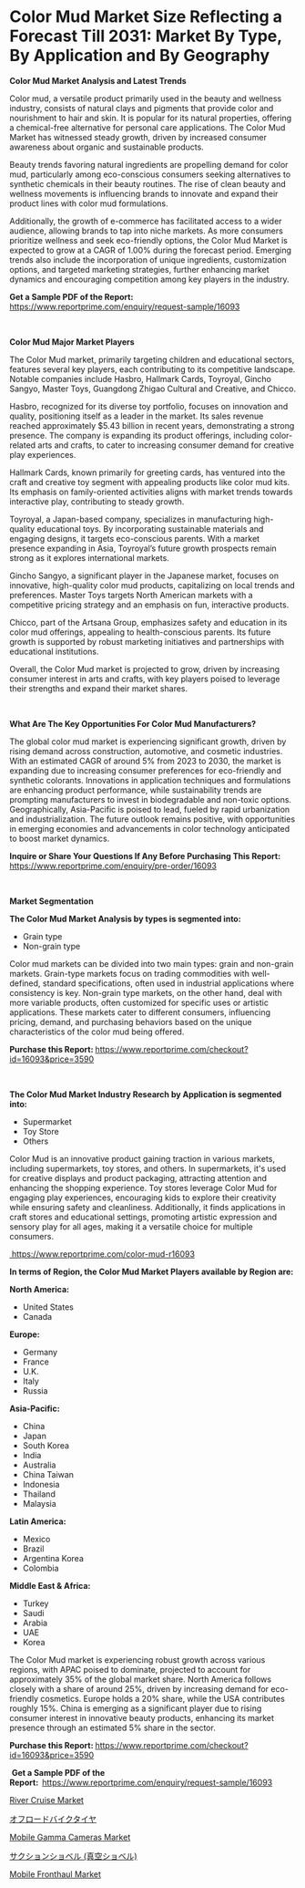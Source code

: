 <p><h1>Color Mud Market Size Reflecting a Forecast Till 2031: Market By Type, By Application and By Geography</h1></p><p><strong>Color Mud Market Analysis and Latest Trends</strong></p>
<p><p>Color mud, a versatile product primarily used in the beauty and wellness industry, consists of natural clays and pigments that provide color and nourishment to hair and skin. It is popular for its natural properties, offering a chemical-free alternative for personal care applications. The Color Mud Market has witnessed steady growth, driven by increased consumer awareness about organic and sustainable products. </p><p>Beauty trends favoring natural ingredients are propelling demand for color mud, particularly among eco-conscious consumers seeking alternatives to synthetic chemicals in their beauty routines. The rise of clean beauty and wellness movements is influencing brands to innovate and expand their product lines with color mud formulations.</p><p>Additionally, the growth of e-commerce has facilitated access to a wider audience, allowing brands to tap into niche markets. As more consumers prioritize wellness and seek eco-friendly options, the Color Mud Market is expected to grow at a CAGR of 1.00% during the forecast period. Emerging trends also include the incorporation of unique ingredients, customization options, and targeted marketing strategies, further enhancing market dynamics and encouraging competition among key players in the industry.</p></p>
<p><strong>Get a Sample PDF of the Report:&nbsp;</strong> <a href="https://www.reportprime.com/enquiry/request-sample/16093">https://www.reportprime.com/enquiry/request-sample/16093</a></p>
<p>&nbsp;</p>
<p><strong>Color Mud Major Market Players</strong></p>
<p><p>The Color Mud market, primarily targeting children and educational sectors, features several key players, each contributing to its competitive landscape. Notable companies include Hasbro, Hallmark Cards, Toyroyal, Gincho Sangyo, Master Toys, Guangdong Zhigao Cultural and Creative, and Chicco.</p><p>Hasbro, recognized for its diverse toy portfolio, focuses on innovation and quality, positioning itself as a leader in the market. Its sales revenue reached approximately $5.43 billion in recent years, demonstrating a strong presence. The company is expanding its product offerings, including color-related arts and crafts, to cater to increasing consumer demand for creative play experiences.</p><p>Hallmark Cards, known primarily for greeting cards, has ventured into the craft and creative toy segment with appealing products like color mud kits. Its emphasis on family-oriented activities aligns with market trends towards interactive play, contributing to steady growth.</p><p>Toyroyal, a Japan-based company, specializes in manufacturing high-quality educational toys. By incorporating sustainable materials and engaging designs, it targets eco-conscious parents. With a market presence expanding in Asia, Toyroyal’s future growth prospects remain strong as it explores international markets.</p><p>Gincho Sangyo, a significant player in the Japanese market, focuses on innovative, high-quality color mud products, capitalizing on local trends and preferences. Master Toys targets North American markets with a competitive pricing strategy and an emphasis on fun, interactive products.</p><p>Chicco, part of the Artsana Group, emphasizes safety and education in its color mud offerings, appealing to health-conscious parents. Its future growth is supported by robust marketing initiatives and partnerships with educational institutions.</p><p>Overall, the Color Mud market is projected to grow, driven by increasing consumer interest in arts and crafts, with key players poised to leverage their strengths and expand their market shares.</p></p>
<p>&nbsp;</p>
<p><strong>What Are The Key Opportunities For Color Mud Manufacturers?</strong></p>
<p><p>The global color mud market is experiencing significant growth, driven by rising demand across construction, automotive, and cosmetic industries. With an estimated CAGR of around 5% from 2023 to 2030, the market is expanding due to increasing consumer preferences for eco-friendly and synthetic colorants. Innovations in application techniques and formulations are enhancing product performance, while sustainability trends are prompting manufacturers to invest in biodegradable and non-toxic options. Geographically, Asia-Pacific is poised to lead, fueled by rapid urbanization and industrialization. The future outlook remains positive, with opportunities in emerging economies and advancements in color technology anticipated to boost market dynamics.</p></p>
<p><strong>Inquire or Share Your Questions If Any Before Purchasing This Report:</strong> <a href="https://www.reportprime.com/enquiry/pre-order/16093">https://www.reportprime.com/enquiry/pre-order/16093</a></p>
<p>&nbsp;</p>
<p><strong>Market Segmentation</strong></p>
<p><strong>The Color Mud Market Analysis by types is segmented into:</strong></p>
<p><ul><li>Grain type</li><li>Non-grain type</li></ul></p>
<p><p>Color mud markets can be divided into two main types: grain and non-grain markets. Grain-type markets focus on trading commodities with well-defined, standard specifications, often used in industrial applications where consistency is key. Non-grain type markets, on the other hand, deal with more variable products, often customized for specific uses or artistic applications. These markets cater to different consumers, influencing pricing, demand, and purchasing behaviors based on the unique characteristics of the color mud being offered.</p></p>
<p><strong>Purchase this Report:&nbsp;</strong><a href="https://www.reportprime.com/checkout?id=16093&price=3590">https://www.reportprime.com/checkout?id=16093&price=3590</a></p>
<p>&nbsp;</p>
<p><strong>The Color Mud Market Industry Research by Application is segmented into:</strong></p>
<p><ul><li>Supermarket</li><li>Toy Store</li><li>Others</li></ul></p>
<p><p>Color Mud is an innovative product gaining traction in various markets, including supermarkets, toy stores, and others. In supermarkets, it's used for creative displays and product packaging, attracting attention and enhancing the shopping experience. Toy stores leverage Color Mud for engaging play experiences, encouraging kids to explore their creativity while ensuring safety and cleanliness. Additionally, it finds applications in craft stores and educational settings, promoting artistic expression and sensory play for all ages, making it a versatile choice for multiple consumers.</p></p>
<p><a href="https://www.reportprime.com/color-mud-r16093">&nbsp;https://www.reportprime.com/color-mud-r16093</a></p>
<p><strong>In terms of Region, the Color Mud Market Players available by Region are:</strong></p>
<p>
    <p> <strong> North America: </strong>
        <ul>
            <li>United States</li>
            <li>Canada</li>
        </ul>
        </p> 
    <p> <strong> Europe: </strong>
        <ul>
            <li>Germany</li>
            <li>France</li>
            <li>U.K.</li>
            <li>Italy</li>
            <li>Russia</li>
        </ul>
        </p> 
    <p> <strong> Asia-Pacific: </strong>
        <ul>
            <li>China</li>
            <li>Japan</li>
            <li>South Korea</li>
            <li>India</li>
            <li>Australia</li>
            <li>China Taiwan</li>
            <li>Indonesia</li>
            <li>Thailand</li>
            <li>Malaysia</li>
        </ul>
        </p> 
    <p> <strong> Latin America: </strong>
        <ul>
            <li>Mexico</li>
            <li>Brazil</li>
            <li>Argentina Korea</li>
            <li>Colombia</li>
        </ul>
        </p> 
    <p> <strong> Middle East & Africa: </strong>
        <ul>
            <li>Turkey</li>
            <li>Saudi</li>
            <li>Arabia</li>
            <li>UAE</li>
            <li>Korea</li>
        </ul>
    </p>
    </p>
<p><p>The Color Mud market is experiencing robust growth across various regions, with APAC poised to dominate, projected to account for approximately 35% of the global market share. North America follows closely with a share of around 25%, driven by increasing demand for eco-friendly cosmetics. Europe holds a 20% share, while the USA contributes roughly 15%. China is emerging as a significant player due to rising consumer interest in innovative beauty products, enhancing its market presence through an estimated 5% share in the sector.</p></p>
<p><strong>Purchase this Report: </strong><a href="https://www.reportprime.com/checkout?id=16093&price=3590">https://www.reportprime.com/checkout?id=16093&price=3590</a></p>
<p>&nbsp;<strong>Get a Sample PDF of the Report:&nbsp;&nbsp;</strong><a href="https://www.reportprime.com/enquiry/request-sample/16093">https://www.reportprime.com/enquiry/request-sample/16093</a></p>
<p><strong></strong></p>
<p><p><a href="https://issuu.com/reportprime-2/docs/river-cruise-market-size-2030.pptx_a29f276cd4cd05">River Cruise Market</a></p><p><a href="https://medium.com/@erlenegcfeenan/off-road-motorcycle-tyres-market-%E3%81%AF-%E3%82%B3%E3%82%B9%E3%83%88%E7%AE%A1%E7%90%86%E3%81%A8%E5%8A%B9%E7%8E%87%E5%90%91%E4%B8%8A%E3%82%92%E5%84%AA%E5%85%88%E3%81%97%E3%81%BE%E3%81%99-%E3%81%95%E3%82%89%E3%81%AB-%E5%A0%B1%E5%91%8A%E6%9B%B8%E3%81%AF%E5%B8%82%E5%A0%B4%E3%81%AE%E9%9C%80%E8%A6%81%E9%9D%A2%E3%81%A8%E4%BE%9B%E7%B5%A6%E9%9D%A2%E3%81%AE%E4%B8%A1%E6%96%B9%E3%82%92%E3%82%AB%E3%83%90%E3%83%BC%E3%81%97%E3%81%A6%E3%81%84%E3%81%BE%E3%81%99-off-road-86e33a5a5a95">オフロードバイクタイヤ</a></p><p><a href="https://www.linkedin.com/pulse/future-trends-global-mobile-gamma-cameras-market-insights-latme?trackingId=k6Hcc1nYSOiya8I8XkHUsg%3D%3D">Mobile Gamma Cameras Market</a></p><p><a href="https://medium.com/@cryptoasu_20150/%E3%82%B5%E3%82%AF%E3%82%B7%E3%83%A7%E3%83%B3%E3%82%A8%E3%82%AD%E3%82%B9%E3%82%AB%E3%83%99%E3%83%BC%E3%82%BF%E3%83%BC-%E3%83%90%E3%82%AD%E3%83%A5%E3%83%BC%E3%83%A0%E3%82%A8%E3%82%AD%E3%82%B9%E3%82%AB%E3%83%99%E3%83%BC%E3%82%BF%E3%83%BC-%E6%A5%AD%E7%95%8C%E4%BA%88%E6%B8%AC-%E5%B8%82%E5%A0%B4%E3%81%AE%E5%A4%89%E5%8C%96%E3%81%A8%E6%88%A6%E7%95%A5%E7%9A%84%E3%81%AA%E5%BF%85%E9%A0%88%E6%9D%A1%E4%BB%B6-2024%E5%B9%B4-2031%E5%B9%B4-f1a95ab502c8">サクションショベル (真空ショベル)</a></p><p><a href="https://www.linkedin.com/pulse/what-growth-drivers-mobile-fronthaul-market-comprehensive-ofdkc?trackingId=Tjnyz41MTGCcypTYfgO3oQ%3D%3D">Mobile Fronthaul Market</a></p></p>